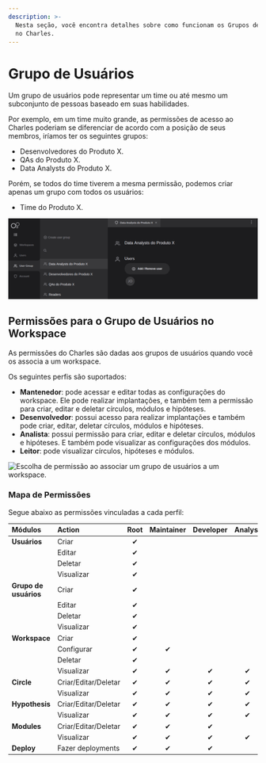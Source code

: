 ```yaml
---
description: >-
  Nesta seção, você encontra detalhes sobre como funcionam os Grupos de Usuários
  no Charles.
---
```


# Grupo de Usuários

Um grupo de usuários pode representar um time ou até mesmo um subconjunto de pessoas baseado em suas habilidades. 

Por exemplo, em um time muito grande, as permissões de acesso ao Charles poderiam se diferenciar de acordo com a posição de seus membros, iríamos ter os seguintes grupos:

* Desenvolvedores do Produto X.
* QAs do Produto X.
* Data Analysts do Produto X.

Porém, se todos do time tiverem a mesma permissão, podemos criar apenas um grupo com todos os usuários:

* Time do Produto X.

![Visualiza&#xE7;&#xE3;o do Grupo de Usu&#xE1;rios &quot;Data Analysts do Produto X&quot;](../.gitbook/assets/image%20%283%29.png)

## Permissões para o Grupo de Usuários no Workspace

As permissões do Charles são dadas aos grupos de usuários quando você os associa a um workspace.

Os seguintes perfis são suportados: 

* **Mantenedor**: pode acessar e editar todas as configurações do workspace. Ele pode realizar implantações, e também tem a permissão para criar, editar e deletar círculos, módulos e hipóteses.
* **Desenvolvedor**: possui acesso para realizar implantações e também pode criar, editar, deletar círculos, módulos e hipóteses. 
* **Analista**: possui permissão para criar, editar e deletar círculos, módulos e hipóteses. E também pode visualizar as configurações dos módulos.
* **Leitor**: pode visualizar círculos, hipóteses e módulos.

![Escolha de permiss&#xE3;o ao associar um grupo de usu&#xE1;rios a um workspace.](../.gitbook/assets/chrome-capture-3-.gif)

### Mapa de Permissões

Segue abaixo as permissões vinculadas a cada perfil:

| Módulos | Action | Root | Maintainer | Developer | Analyst  | Reader |
| :--- | :--- | :---: | :---: | :---: | :---: | :---: |
| **Usuários** | Criar  | ✔  |   |   |   |   |
|   | Editar | ✔  |   |   |   |   |
|   | Deletar | ✔  |   |   |   |   |
|   | Visualizar  | ✔  |   |   |   |   |
| **Grupo de usuários** | Criar | ✔  |   |   |   |   |
|   | Editar  | ✔  |   |   |   |   |
|   | Deletar | ✔  |   |   |   |   |
|   | Visualizar  | ✔  |   |   |   |   |
| **Workspace** | Criar | ✔  |   |   |   |   |
|   | Configurar | ✔ | ✔ |   |   |   |
|   | Deletar | ✔  |   |   |   |   |
|   | Visualizar | ✔  | ✔  | ✔  | ✔  | ✔  |
| **Circle** | Criar/Editar/Deletar | ✔  | ✔  | ✔  | ✔  |   |
|   | Visualizar | ✔  | ✔  | ✔  | ✔  | ✔  |
| **Hypothesis** | Criar/Editar/Deletar | ✔  | ✔  | ✔  | ✔  |   |
|   | Visualizar | ✔  | ✔  | ✔  | ✔  | ✔  |
| **Modules**  | Criar/Editar/Deletar | ✔  | ✔  | ✔  |   |   |
|   | Visualizar  | ✔  | ✔  | ✔  | ✔  | ✔  |
| **Deploy**  | Fazer deployments | ✔  | ✔  | ✔  |   |   |

